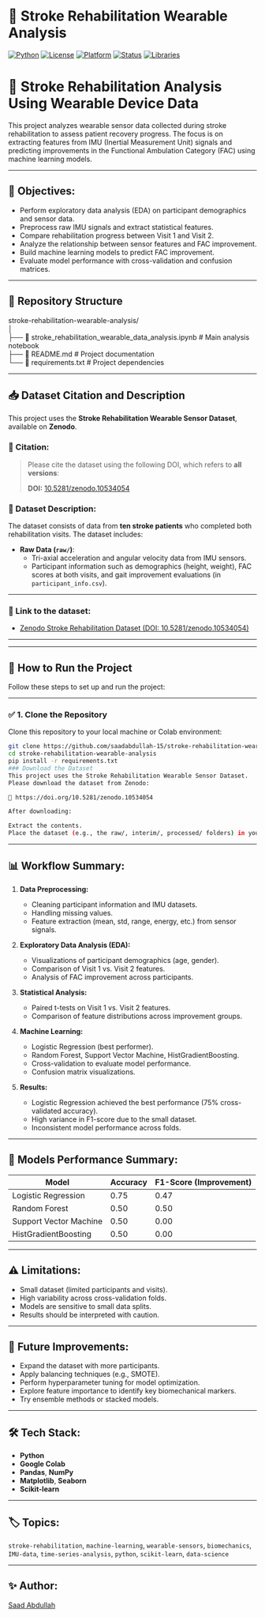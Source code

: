 # 🦿 Stroke Rehabilitation Wearable Analysis

[![Python](https://img.shields.io/badge/Python-3.9-blue.svg)](https://www.python.org/)
[![License](https://img.shields.io/badge/License-MIT-green.svg)](LICENSE)
[![Platform](https://img.shields.io/badge/Platform-Google%20Colab-orange.svg)](https://colab.research.google.com/github/saadabdullah-15/stroke-rehabilitation-wearable-analysis/blob/main/stroke_rehabilitation_wearable_data_analysis.ipynb)
[![Status](https://img.shields.io/badge/Status-Completed-brightgreen.svg)]()
[![Libraries](https://img.shields.io/badge/Libraries-pandas%2C%20numpy%2C%20matplotlib%2C%20seaborn%2C%20scikit--learn-grey.svg)]()


# 🧠 Stroke Rehabilitation Analysis Using Wearable Device Data

This project analyzes wearable sensor data collected during stroke rehabilitation to assess patient recovery progress. The focus is on extracting features from IMU (Inertial Measurement Unit) signals and predicting improvements in the Functional Ambulation Category (FAC) using machine learning models.

---

## 📌 Objectives:
- Perform exploratory data analysis (EDA) on participant demographics and sensor data.
- Preprocess raw IMU signals and extract statistical features.
- Compare rehabilitation progress between Visit 1 and Visit 2.
- Analyze the relationship between sensor features and FAC improvement.
- Build machine learning models to predict FAC improvement.
- Evaluate model performance with cross-validation and confusion matrices.

---

## 📂 Repository Structure

stroke-rehabilitation-wearable-analysis/  
│  
├── 📄 stroke_rehabilitation_wearable_data_analysis.ipynb   # Main analysis notebook  
├── 📄 README.md                                            # Project documentation  
└── 📄 requirements.txt                                    # Project dependencies  

---

## 📥 Dataset Citation and Description

This project uses the **Stroke Rehabilitation Wearable Sensor Dataset**, available on **Zenodo**.

### 📌 Citation:
> Please cite the dataset using the following DOI, which refers to **all versions**:
>
> **DOI:** [10.5281/zenodo.10534054](https://doi.org/10.5281/zenodo.10534054)

### 📌 Dataset Description:
The dataset consists of data from **ten stroke patients** who completed both rehabilitation visits. The dataset includes:

- **Raw Data (`raw/`)**:
  - Tri-axial acceleration and angular velocity data from IMU sensors.
  - Participant information such as demographics (height, weight), FAC scores at both visits, and gait improvement evaluations (in `participant_info.csv`).
---

### 📌 Link to the dataset:
- [Zenodo Stroke Rehabilitation Dataset (DOI: 10.5281/zenodo.10534054)](https://doi.org/10.5281/zenodo.10534054)

---
---

## 🚀 How to Run the Project

Follow these steps to set up and run the project:

---

### ✅ 1. Clone the Repository
Clone this repository to your local machine or Colab environment:
```bash
git clone https://github.com/saadabdullah-15/stroke-rehabilitation-wearable-analysis.git
cd stroke-rehabilitation-wearable-analysis
pip install -r requirements.txt
### Download the Dataset
This project uses the Stroke Rehabilitation Wearable Sensor Dataset.
Please download the dataset from Zenodo:

🔗 https://doi.org/10.5281/zenodo.10534054

After downloading:

Extract the contents.
Place the dataset (e.g., the raw/, interim/, processed/ folders) in your working directory as required by the notebook.
```


---


## 📊 Workflow Summary:
1. **Data Preprocessing:**
   - Cleaning participant information and IMU datasets.
   - Handling missing values.
   - Feature extraction (mean, std, range, energy, etc.) from sensor signals.

2. **Exploratory Data Analysis (EDA):**
   - Visualizations of participant demographics (age, gender).
   - Comparison of Visit 1 vs. Visit 2 features.
   - Analysis of FAC improvement across participants.

3. **Statistical Analysis:**
   - Paired t-tests on Visit 1 vs. Visit 2 features.
   - Comparison of feature distributions across improvement groups.

4. **Machine Learning:**
   - Logistic Regression (best performer).
   - Random Forest, Support Vector Machine, HistGradientBoosting.
   - Cross-validation to evaluate model performance.
   - Confusion matrix visualizations.

5. **Results:**
   - Logistic Regression achieved the best performance (75% cross-validated accuracy).
   - High variance in F1-score due to the small dataset.
   - Inconsistent model performance across folds.

---

## 🧪 Models Performance Summary:
| Model                   | Accuracy | F1-Score (Improvement) |
|-------------------------|----------|------------------------|
| Logistic Regression     | 0.75     | 0.47                  |
| Random Forest           | 0.50     | 0.50                  |
| Support Vector Machine  | 0.50     | 0.00                  |
| HistGradientBoosting    | 0.50     | 0.00                  |

---

## ⚠️ Limitations:
- Small dataset (limited participants and visits).
- High variability across cross-validation folds.
- Models are sensitive to small data splits.
- Results should be interpreted with caution.

---

## 🚀 Future Improvements:
- Expand the dataset with more participants.
- Apply balancing techniques (e.g., SMOTE).
- Perform hyperparameter tuning for model optimization.
- Explore feature importance to identify key biomechanical markers.
- Try ensemble methods or stacked models.

---

## 🛠️ Tech Stack:
- **Python**
- **Google Colab**
- **Pandas**, **NumPy**
- **Matplotlib**, **Seaborn**
- **Scikit-learn**

---

## 🏷️ Topics:
`stroke-rehabilitation`, `machine-learning`, `wearable-sensors`, `biomechanics`, `IMU-data`, `time-series-analysis`, `python`, `scikit-learn`, `data-science`

---

## ✨ Author:
[Saad Abdullah](https://github.com/saadabdullah-15)

